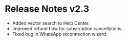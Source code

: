 
# Release Notes v2.3
- Added vector search to Help Center.
- Improved refund flow for subscription cancellations.
- Fixed bug in WhatsApp reconnection wizard.
